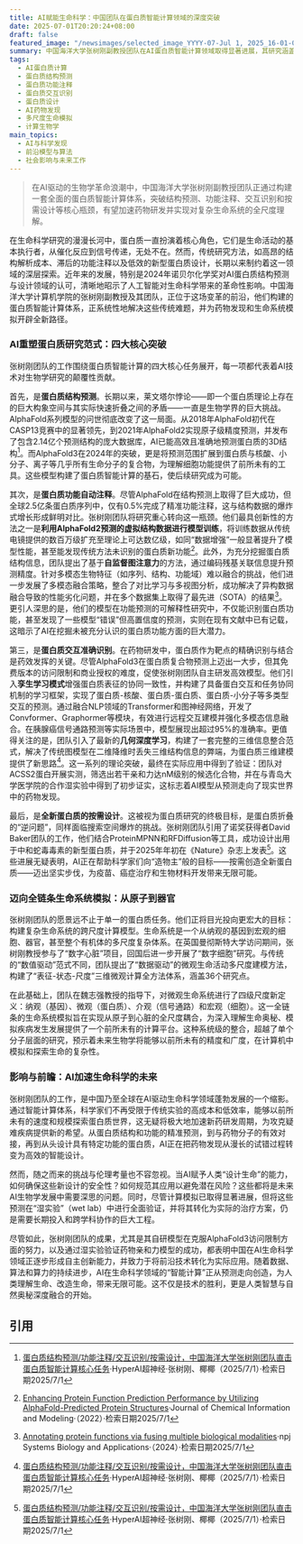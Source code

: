```yaml
---
title: AI赋能生命科学：中国团队在蛋白质智能计算领域的深度突破
date: 2025-07-01T20:20:24+08:00
draft: false
featured_image: "/newsimages/selected_image_YYYY-07-Jul 1, 2025_16-01-09-204.jpg"
summary: 中国海洋大学张树刚副教授团队在AI蛋白质智能计算领域取得显著进展，其研究涵盖结构预测、功能注释、交互识别和按需设计四大核心任务。通过创新性地利用AI模型（包括AlphaFold及其自研方法）解决传统生物学挑战，团队不仅加速了药物发现过程，更致力于构建从原子到器官的复杂生命系统多尺度模拟体系，预示着AI在生命科学研究中更广阔的未来应用与深远影响。
tags: 
  - AI蛋白质计算
  - 蛋白质结构预测
  - 蛋白质功能注释
  - 蛋白质交互识别
  - 蛋白质设计
  - AI药物发现
  - 多尺度生命模拟
  - 计算生物学
main_topics: 
  - AI与科学发现
  - 前沿模型与算法
  - 社会影响与未来工作
---
```


> 在AI驱动的生物学革命浪潮中，中国海洋大学张树刚副教授团队正通过构建一套全面的蛋白质智能计算体系，突破结构预测、功能注释、交互识别和按需设计等核心瓶颈，有望加速药物研发并实现对复杂生命系统的全尺度理解。

在生命科学研究的漫漫长河中，蛋白质一直扮演着核心角色，它们是生命活动的基本执行者，从催化反应到信号传递，无处不在。然而，传统研究方法，如高昂的结构解析成本、滞后的功能注释以及低效的新型蛋白质设计，长期以来制约着这一领域的深层探索。近年来的发展，特别是2024年诺贝尔化学奖对AI蛋白质结构预测与设计领域的认可，清晰地昭示了人工智能对生命科学带来的革命性影响。中国海洋大学计算机学院的张树刚副教授及其团队，正位于这场变革的前沿，他们构建的蛋白质智能计算体系，正系统性地解决这些传统难题，并为药物发现和生命系统模拟开辟全新路径。

### AI重塑蛋白质研究范式：四大核心突破

张树刚团队的工作围绕蛋白质智能计算的四大核心任务展开，每一项都代表着AI技术对生物学研究的颠覆性贡献。

首先，是**蛋白质结构预测**。长期以来，莱文塔尔悖论——即一个蛋白质理论上存在的巨大构象空间与其实际快速折叠之间的矛盾——一直是生物学界的巨大挑战。AlphaFold系列模型的问世彻底改变了这一局面。从2018年AlphaFold初代在CASP13竞赛中的显著领先，到2021年AlphaFold2实现原子级精度预测，并发布了包含2.14亿个预测结构的庞大数据库，AI已能高效且准确地预测蛋白质的3D结构[^1]。而AlphaFold3在2024年的突破，更是将预测范围扩展到蛋白质与核酸、小分子、离子等几乎所有生命分子的复合物，为理解细胞功能提供了前所未有的工具。这些模型构建了蛋白质智能计算的基石，使后续研究成为可能。

其次，是**蛋白质功能自动注释**。尽管AlphaFold在结构预测上取得了巨大成功，但全球2.5亿条蛋白质序列中，仅有0.5%完成了精准功能注释，这与结构数据的爆炸式增长形成鲜明对比。张树刚团队将研究重心转向这一瓶颈。他们最具创新性的方法之一是**利用AlphaFold2预测的虚拟结构数据进行模型训练**，将训练数据从传统电镜提供的数百万级扩充至理论上可达数亿级，如同“数据增强”一般显著提升了模型性能，甚至能发现传统方法未识别的蛋白质新功能[^2]。此外，为充分挖掘蛋白质结构信息，团队提出了基于**自监督图注意力**的方法，通过编码残基关联信息提升预测精度。针对多模态生物特征（如序列、结构、功能域）难以融合的挑战，他们进一步发展了多模态融合策略，整合了对比学习与多视图分析，成功解决了异构数据融合导致的性能劣化问题，并在多个数据集上取得了最先进（SOTA）的结果[^3]。更引人深思的是，他们的模型在功能预测的可解释性研究中，不仅能识别蛋白质功能，甚至发现了一些模型“错误”但高置信度的预测，实则在现有文献中已有记载，这暗示了AI在挖掘未被充分认识的蛋白质功能方面的巨大潜力。

第三，是**蛋白质交互准确识别**。在药物研发中，蛋白质作为靶点的精确识别与结合是药效发挥的关键。尽管AlphaFold3在蛋白质复合物预测上迈出一大步，但其免费版本的访问限制和商业授权的难度，促使张树刚团队自主研发高效模型。他们引入**孪生学习模式**增强蛋白质表征的协同一致性，并构建了具备蛋白交互和任务协同机制的学习框架，实现了蛋白质-核酸、蛋白质-蛋白质、蛋白质-小分子等多类型交互的预测。通过融合NLP领域的Transformer和图神经网络，开发了Convformer、Graphormer等模块，有效进行远程交互建模并强化多模态信息融合。在胰腺癌信号通路预测等实际场景中，模型展现出超过95%的准确率。更值得关注的是，团队引入了最新的**几何深度学习**，构建了一套完整的三维信息整合范式，解决了传统图模型在二维降维时丢失三维结构信息的弊端，为蛋白质三维建模提供了新思路[^4]。这一系列的理论突破，最终在实际应用中得到了验证：团队对ACSS2蛋白开展实测，筛选出若干亲和力达nM级别的候选化合物，并在与青岛大学医学院的合作湿实验中得到了初步证实，这标志着AI模型从预测走向了现实世界中的药物发现。

最后，是**全新蛋白质的按需设计**。这被视为蛋白质研究的终极目标，是蛋白质折叠的“逆问题”，同样面临搜索空间爆炸的挑战。张树刚团队引用了诺奖获得者David Baker团队的工作，他们结合ProteinMPNN和RFDiffusion等工具，成功设计出用于中和蛇毒毒素的新型蛋白质，并于2025年年初在《Nature》杂志上发表[^5]。这些进展无疑表明，AI正在帮助科学家们向“造物主”般的目标——按需创造全新蛋白质——迈出坚实步伐，为疫苗、癌症治疗和生物材料开发带来无限可能。

### 迈向全链条生命系统模拟：从原子到器官

张树刚团队的愿景远不止于单一的蛋白质任务。他们正将目光投向更宏大的目标：构建复杂生命系统的跨尺度计算模型。生命系统是一个从纳观的基因到宏观的细胞、器官，甚至整个有机体的多尺度复杂体系。在英国曼彻斯特大学访问期间，张树刚教授参与了“数字心脏”项目，回国后进一步开展了“数字细胞”研究。与传统的“数值驱动”范式不同，团队提出了“数据驱动”的微观生命活动多尺度建模方法，构建了“表征-状态-尺度”三维微观计算全方法体系，涵盖36个研究点。

在此基础上，团队在魏志强教授的指导下，对微观生命系统进行了四级尺度新定义：纳观（基因）、微观（蛋白质）、介观（信号通路）和宏观（细胞）。这一全链条的生命系统模拟旨在实现从原子到心脏的全尺度耦合，为深入理解生命奥秘、模拟疾病发生发展提供了一个前所未有的计算平台。这种系统级的整合，超越了单个分子层面的研究，预示着未来生物学将能够以前所未有的精度和广度，在计算机中模拟和探索生命的复杂性。

### 影响与前瞻：AI加速生命科学的未来

张树刚团队的工作，是中国乃至全球在AI驱动生命科学领域蓬勃发展的一个缩影。通过智能计算体系，科学家们不再受限于传统实验的高成本和低效率，能够以前所未有的速度和规模探索蛋白质世界，这无疑将极大地加速新药研发周期，为攻克疑难疾病提供新的希望。从蛋白质结构和功能的精准预测，到与药物分子的有效对接，再到从头设计具有特定功能的蛋白质，AI正在把药物发现从漫长的试错过程转变为高效的智能设计。

然而，随之而来的挑战与伦理考量也不容忽视。当AI赋予人类“设计生命”的能力，如何确保这些新设计的安全性？如何规范其应用以避免潜在风险？这些都将是未来AI生物学发展中需要深思的问题。同时，尽管计算模拟已取得显著进展，但将这些预测在“湿实验”（wet lab）中进行全面验证，并将其转化为实际的治疗方案，仍是需要长期投入和跨学科协作的巨大工程。

尽管如此，张树刚团队的成果，尤其是其自研模型在克服AlphaFold3访问限制方面的努力，以及通过湿实验验证药物亲和力模型的成功，都表明中国在AI生命科学领域正逐步形成自主创新能力，并致力于将前沿技术转化为实际应用。随着数据、算法和算力的持续进步，AI在生命科学领域的“智能计算”正从预测走向创造，为人类理解生命、改造生命，带来无限可能。这不仅是技术的胜利，更是人类智慧与自然奥秘深度融合的开始。

## 引用

[^1]: [蛋白质结构预测/功能注释/交互识别/按需设计，中国海洋大学张树刚团队直击蛋白质智能计算核心任务](https://m.36kr.com/p/3360026500466441)·HyperAI超神经·张树刚、椰椰（2025/7/1）·检索日期2025/7/1
[^2]: [Enhancing Protein Function Prediction Performance by Utilizing AlphaFold-Predicted Protein Structures](https://pubs.acs.org/doi/10.1021/acs.jcim.2c00885)·Journal of Chemical Information and Modeling·（2022）·检索日期2025/7/1
[^3]: [Annotating protein functions via fusing multiple biological modalities](https://www.nature.com/articles/s42003-024-07411-y)·npj Systems Biology and Applications·（2024）·检索日期2025/7/1
[^4]: [蛋白质结构预测/功能注释/交互识别/按需设计，中国海洋大学张树刚团队直击蛋白质智能计算核心任务](https://m.36kr.com/p/3360026500466441)·HyperAI超神经·张树刚、椰椰（2025/7/1）·检索日期2025/7/1
[^5]: [蛋白质结构预测/功能注释/交互识别/按需设计，中国海洋大学张树刚团队直击蛋白质智能计算核心任务](https://m.36kr.com/p/3360026500466441)·HyperAI超神经·张树刚、椰椰（2025/7/1）·检索日期2025/7/1
